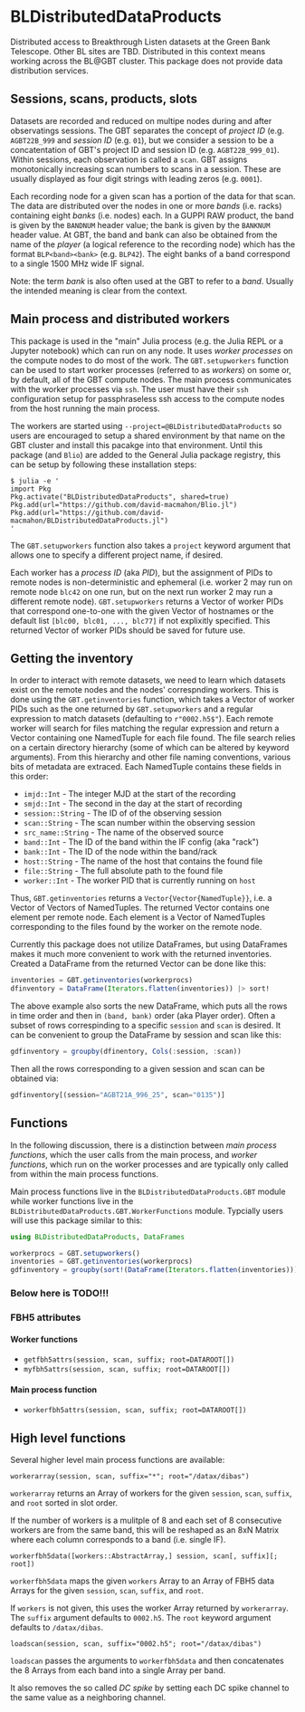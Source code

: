 # BLDistributedDataProducts

Distributed access to Breakthrough Listen datasets at the Green Bank Telescope.
Other BL sites are TBD.  Distributed in this context means working across the
BL@GBT cluster.  This package does not provide data distribution services.

## Sessions, scans, products, slots

Datasets are recorded and reduced on multipe nodes during and after observatings
sessions.  The GBT separates the concept of *project ID* (e.g. `AGBT22B_999` and
*session ID* (e.g. `01`), but we consider a session to be a concatentation of
GBT's project ID and session ID (e.g. `AGBT22B_999_01`).  Within sessions, each
observation is called a `scan`.  GBT assigns monotonically increasing scan
numbers to scans in a session.  These are usually displayed as four digit
strings with leading zeros (e.g. `0001`).

Each recording node for a given scan has a portion of the
data for that scan.  The data are distributed over the nodes in one or more
*bands* (i.e.  racks) containing eight *banks* (i.e. nodes) each.  In a GUPPI
RAW product, the band is given by the `BANDNUM` header value; the bank is given
by the `BANKNUM` header value.  At GBT, the band and bank can also be obtained
from the name of the *player* (a logical reference to the recording node) which
has the format `BLP<band><bank>` (e.g. `BLP42`).  The eight banks of a band
correspond to a single 1500 MHz wide IF signal.

Note: the term *bank* is also often used at the GBT to refer to a *band*.
Usually the intended meaning is clear from the context.

## Main process and distributed workers

This package is used in the "main" Julia process (e.g. the Julia REPL or a
Jupyter notebook) which can run on any node.  It uses *worker processes* on the
compute nodes to do most of the work.  The `GBT.setupworkers` function can be
used to start worker processes (referred to as *workers*) on some or, by
default, all of the GBT compute nodes.  The main process communicates with the
worker processes via `ssh`.  The user must have their `ssh` configuration setup
for passphraseless ssh access to the compute nodes from the host running the
main process.

The workers are started using `--project=@BLDistributedDataProducts` so users
are encouraged to setup a shared environment by that name on the GBT cluster and
install this pacakge into that environment.  Until this package (and `Blio`) are
added to the General Julia package registry, this can be setup by following
these installation steps:

```
$ julia -e '
import Pkg
Pkg.activate("BLDistributedDataProducts", shared=true)
Pkg.add(url="https://github.com/david-macmahon/Blio.jl")
Pkg.add(url="https://github.com/david-macmahon/BLDistributedDataProducts.jl")
'
```

The `GBT.setupworkers` function also takes a `project` keyword argument that
allows one to specify a different project name, if desired.

Each worker has a *process ID* (aka *PID*), but the assignment of PIDs to remote
nodes is non-deterministic and ephemeral (i.e. worker 2 may run on remote node
`blc42` on one run, but on the next run worker 2 may run a different remote
node).  `GBT.setupworkers` returns a Vector of worker PIDs that correspond
one-to-one with the given Vector of hostnames or the default list
`[blc00, blc01, ..., blc77]` if not explixitly specified.  This returned Vector
of worker PIDs should be saved for future use.

## Getting the inventory

In order to interact with remote datasets, we need to learn which datasets exist
on the remote nodes and the nodes' correspnding workers.  This is done using the
`GBT.getinventories` function, which takes a Vector of worker PIDs such as the
one returned by `GBT.setupworkers` and a regular expression to match datasets
(defaulting to `r"0002.h5$"`).  Each remote worker will search for files
matching the regular expression and return a Vector containing one NamedTuple
for each file found.  The file search relies on a certain directory hierarchy
(some of which can be altered by keyword arguments).  From this hierarchy and
other file naming conventions, various bits of metadata are extraced.  Each
NamedTuple contains these fields in this order:

- `imjd::Int` - The integer MJD at the start of the recording
- `smjd::Int` - The second in the day at the start of recording
- `session::String` - The ID of of the observing session
- `scan::String` - The scan number within the observing session
- `src_name::String` - The name of the observed source
- `band::Int` - The ID of the band within the IF config (aka "rack")
- `bank::Int` - The ID of the node within the band/rack
- `host::String` - The name of the host that contains the found file
- `file::String` - The full absolute path to the found file
- `worker::Int` - The worker PID that is currently running on `host`

Thus, `GBT.getinventories` returns a `Vector{Vector{NamedTuple}}`, i.e. a Vector
of Vectors of NamedTuples.  The returned Vector contains one element per remote
node.  Each element is a Vector of NamedTuples corresponding to the files found
by the worker on the remote node.

Currently this package does not utilize DataFrames, but using DataFrames makes
it much more convenient to work with the returned inventories.  Created a
DataFrame from the returned Vector can be done like this:

```julia
inventories = GBT.getinventories(workerprocs)
dfinventory = DataFrame(Iterators.flatten(inventories)) |> sort!
```

The above example also sorts the new DataFrame, which puts all the rows in time
order and then in `(band, bank)` order (aka Player order).  Often a subset of
rows correspinding to a specific `session` and `scan` is desired.  It can be
convenient to group the DataFrame by session and scan like this:

```julia
gdfinventory = groupby(dfinentory, Cols(:session, :scan))
```

Then all the rows corresponding to a given session and scan can be obtained via:

```julia
gdfinventory[(session="AGBT21A_996_25", scan="0135")]
```

## Functions

In the following discussion, there is a distinction between *main process
functions*, which the user calls from the main process, and *worker functions*,
which run on the worker processes and are typically only called from within the
main process functions.

Main process functions live in the `BLDistributedDataProducts.GBT` module while
worker functions live in the `BLDistributedDataProducts.GBT.WorkerFunctions`
module.  Typcially users will use this package similar to this:

```julia
using BLDistributedDataProducts, DataFrames

workerprocs = GBT.setupworkers()
inventories = GBT.getinventories(workerprocs)
gdfinventory = groupby(sort!(DataFrame(Iterators.flatten(inventories))))
```

### Below here is TODO!!!

### FBH5 attributes

#### Worker functions

* `getfbh5attrs(session, scan, suffix; root=DATAROOT[])`
* `myfbh5attrs(session, scan, suffix; root=DATAROOT[])`

#### Main process function

* `workerfbh5attrs(session, scan, suffix; root=DATAROOT[])`

## High level functions

Several higher level main process functions are available:

`workerarray(session, scan, suffix="*"; root="/datax/dibas")`

`workerarray` returns an Array of workers for the given `session`, `scan`,
`suffix`, and `root` sorted in slot order.

If the number of workers is a mulitple of 8 and each set of 8 consecutive
workers are from the same band, this will be reshaped as an 8xN Matrix where
each column corresponds to a band (i.e.  single IF).

`workerfbh5data([workers::AbstractArray,] session, scan[, suffix][; root])`

`workerfbh5data` maps the given `workers` Array to an Array of FBH5 data Arrays
for the given `session`, `scan`, `suffix`, and `root`.

If `workers` is not given, this uses the worker Array returned by `workerarray`.
The `suffix` argument defaults to `0002.h5`.  The `root` keyword argument
defaults to `/datax/dibas`.

`loadscan(session, scan, suffix="0002.h5"; root="/datax/dibas")`

`loadscan` passes the arguments to `workerfbh5data` and then concatenates the 8
Arrays from each band into a single Array per band.

It also removes the so called *DC spike* by setting each DC spike channel to the
same value as a neighboring channel.
